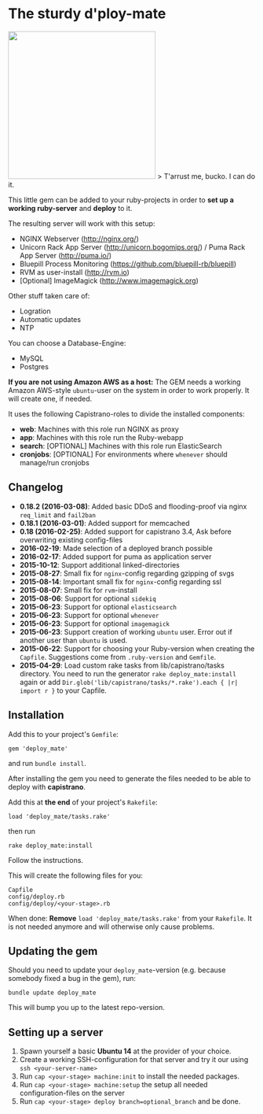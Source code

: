 # The sturdy d'ploy-mate
<img src="http://hanseventures.s3.amazonaws.com/github/pirate-redbeard_1024.png" width="300" />
> T'arrust me, bucko. I can do it.

This little gem can be added to your ruby-projects in order to **set up a working ruby-server** and **deploy** to it.

The resulting server will work with this setup:
- NGINX Webserver (http://nginx.org/)
- Unicorn Rack App Server (http://unicorn.bogomips.org/) / Puma Rack App Server (http://puma.io/)
- Bluepill Process Monitoring (https://github.com/bluepill-rb/bluepill)
- RVM as user-install (http://rvm.io)
- [Optional] ImageMagick (http://www.imagemagick.org)

Other stuff taken care of:
- Logration
- Automatic updates
- NTP

You can choose a Database-Engine:
- MySQL
- Postgres

**If you are not using Amazon AWS as a host:** The GEM needs a working Amazon AWS-style `ubuntu`-user on the system in order to work properly. It will create one, if needed.

It uses the following Capistrano-roles to divide the installed components:
- **web**: Machines with this role run NGINX as proxy
- **app**: Machines with this role run the Ruby-webapp
- **search**: [OPTIONAL] Machines with this role run ElasticSearch
- **cronjobs**: [OPTIONAL] For environments where `whenever` should manage/run cronjobs

## Changelog
* **0.18.2 (2016-03-08)**: Added basic DDoS and flooding-proof via nginx `req_limit` and `fail2ban`
* **0.18.1 (2016-03-01)**: Added support for memcached
* **0.18 (2016-02-25)**: Added support for capistrano 3.4, Ask before overwriting existing config-files
* **2016-02-19**: Made selection of a deployed branch possible
* **2016-02-17**: Added support for puma as application server
* **2015-10-12**: Support additional linked-directories
* **2015-08-27**: Small fix for `nginx`-config regarding gzipping of svgs
* **2015-08-14**: Important small fix for `nginx`-config regarding ssl
* **2015-08-07**: Small fix for `rvm`-install
* **2015-08-06**: Support for optional `sidekiq`
* **2015-06-23**: Support for optional `elasticsearch`
* **2015-06-23**: Support for optional `whenever`
* **2015-06-23**: Support for optional `imagemagick`
* **2015-06-23**: Support creation of working `ubuntu` user. Error out if another user than `ubuntu` is used.
* **2015-06-22**: Support for choosing your Ruby-version when creating the `Capfile`. Suggestions come from `.ruby-version` and `Gemfile`.
* **2015-04-29**: Load custom rake tasks from lib/capistrano/tasks directory.
You need to run the generator ```rake deploy_mate:install``` again or add ```Dir.glob('lib/capistrano/tasks/*.rake').each { |r| import r }``` to your Capfile.

## Installation
Add this to your project's `Gemfile`:

```
gem 'deploy_mate'
```
and run `bundle install`.

After installing the gem you need to generate the files needed to be able to deploy with **capistrano**.

Add this at **the end** of your project's `Rakefile`:
```
load 'deploy_mate/tasks.rake'
```
then run
```
rake deploy_mate:install
````

Follow the instructions.

This will create the following files for you:

```
Capfile
config/deploy.rb
config/deploy/<your-stage>.rb
```
When done: **Remove** `load 'deploy_mate/tasks.rake'` from your `Rakefile`. It is not needed anymore and will otherwise only cause problems.

## Updating the gem
Should you need to update your `deploy_mate`-version (e.g. because somebody fixed a bug in the gem), run:
```
bundle update deploy_mate
```
This will bump you up to the latest repo-version.

## Setting up a server
1. Spawn yourself a basic **Ubuntu 14** at the provider of your choice.
2. Create a working SSH-configuration for that server and try it our using `ssh <your-server-name>`
3. Run `cap <your-stage> machine:init` to install the needed packages.
4. Run `cap <your-stage> machine:setup` the setup all needed configuration-files on the server
5. Run `cap <your-stage> deploy branch=optional_branch` and be done.
